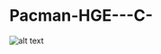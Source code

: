 # Pacman-HGE---C-

![alt text](https://github.com/HoraGoodBoar/Pacman-HGE---C-/blob/master/Readmy/Pacman.jpg)
